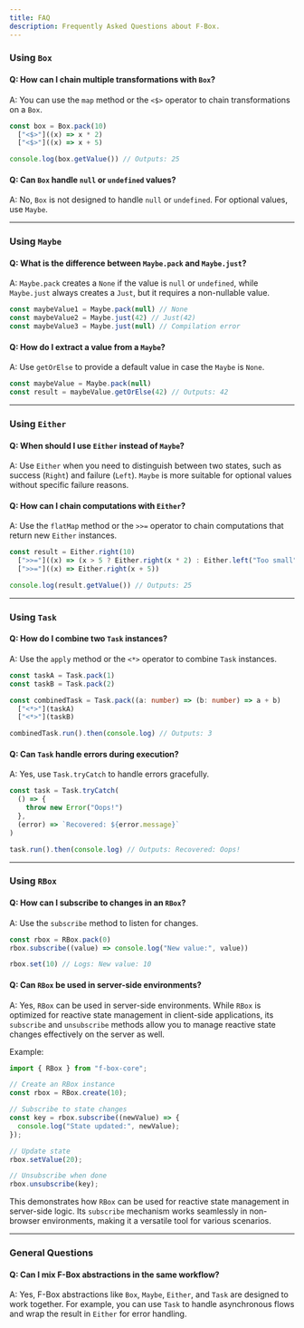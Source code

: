 ```yaml
---
title: FAQ
description: Frequently Asked Questions about F-Box.
---
```


### Using `Box`

#### Q: How can I chain multiple transformations with `Box`?

A: You can use the `map` method or the `<$>` operator to chain transformations on a `Box`.

```typescript
const box = Box.pack(10)
  ["<$>"]((x) => x * 2)
  ["<$>"]((x) => x + 5)

console.log(box.getValue()) // Outputs: 25
```

#### Q: Can `Box` handle `null` or `undefined` values?

A: No, `Box` is not designed to handle `null` or `undefined`. For optional values, use `Maybe`.

---

### Using `Maybe`

#### Q: What is the difference between `Maybe.pack` and `Maybe.just`?

A: `Maybe.pack` creates a `None` if the value is `null` or `undefined`, while `Maybe.just` always creates a `Just`, but it requires a non-nullable value.

```typescript
const maybeValue1 = Maybe.pack(null) // None
const maybeValue2 = Maybe.just(42) // Just(42)
const maybeValue3 = Maybe.just(null) // Compilation error
```

#### Q: How do I extract a value from a `Maybe`?

A: Use `getOrElse` to provide a default value in case the `Maybe` is `None`.

```typescript
const maybeValue = Maybe.pack(null)
const result = maybeValue.getOrElse(42) // Outputs: 42
```

---

### Using `Either`

#### Q: When should I use `Either` instead of `Maybe`?

A: Use `Either` when you need to distinguish between two states, such as success (`Right`) and failure (`Left`). `Maybe` is more suitable for optional values without specific failure reasons.

#### Q: How can I chain computations with `Either`?

A: Use the `flatMap` method or the `>>=` operator to chain computations that return new `Either` instances.

```typescript
const result = Either.right(10)
  [">>="]((x) => (x > 5 ? Either.right(x * 2) : Either.left("Too small")))
  [">>="]((x) => Either.right(x + 5))

console.log(result.getValue()) // Outputs: 25
```

---

### Using `Task`

#### Q: How do I combine two `Task` instances?

A: Use the `apply` method or the `<*>` operator to combine `Task` instances.

```typescript
const taskA = Task.pack(1)
const taskB = Task.pack(2)

const combinedTask = Task.pack((a: number) => (b: number) => a + b)
  ["<*>"](taskA)
  ["<*>"](taskB)

combinedTask.run().then(console.log) // Outputs: 3
```

#### Q: Can `Task` handle errors during execution?

A: Yes, use `Task.tryCatch` to handle errors gracefully.

```typescript
const task = Task.tryCatch(
  () => {
    throw new Error("Oops!")
  },
  (error) => `Recovered: ${error.message}`
)

task.run().then(console.log) // Outputs: Recovered: Oops!
```

---

### Using `RBox`

#### Q: How can I subscribe to changes in an `RBox`?

A: Use the `subscribe` method to listen for changes.

```typescript
const rbox = RBox.pack(0)
rbox.subscribe((value) => console.log("New value:", value))

rbox.set(10) // Logs: New value: 10
```

#### Q: Can `RBox` be used in server-side environments?

A: Yes, `RBox` can be used in server-side environments. While `RBox` is optimized for reactive state management in client-side applications, its `subscribe` and `unsubscribe` methods allow you to manage reactive state changes effectively on the server as well.

Example:

```typescript
import { RBox } from "f-box-core";

// Create an RBox instance
const rbox = RBox.create(10);

// Subscribe to state changes
const key = rbox.subscribe((newValue) => {
  console.log("State updated:", newValue);
});

// Update state
rbox.setValue(20);

// Unsubscribe when done
rbox.unsubscribe(key);
```

This demonstrates how `RBox` can be used for reactive state management in server-side logic. Its `subscribe` mechanism works seamlessly in non-browser environments, making it a versatile tool for various scenarios.

---

### General Questions

#### Q: Can I mix F-Box abstractions in the same workflow?

A: Yes, F-Box abstractions like `Box`, `Maybe`, `Either`, and `Task` are designed to work together. For example, you can use `Task` to handle asynchronous flows and wrap the result in `Either` for error handling.

